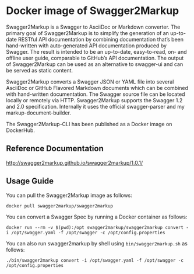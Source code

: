 # Docker image of Swagger2Markup

Swagger2Markup is a Swagger to AsciiDoc or Markdown converter. The primary goal of Swagger2Markup is to simplify the generation of an up-to-date RESTful API documentation by combining documentation that’s been hand-written with auto-generated API documentation produced by Swagger. The result is intended to be an up-to-date, easy-to-read, on- and offline user guide, comparable to GitHub’s API documentation. The output of Swagger2Markup can be used as an alternative to swagger-ui and can be served as static content.

Swagger2Markup converts a Swagger JSON or YAML file into several AsciiDoc or GitHub Flavored Markdown documents which can be combined with hand-written documentation. The Swagger source file can be located locally or remotely via HTTP. Swagger2Markup supports the Swagger 1.2 and 2.0 specification. Internally it uses the official swagger-parser and my markup-document-builder.

The Swagger2Markup-CLI has been published as a Docker image on DockerHub.

## Reference Documentation

http://swagger2markup.github.io/swagger2markup/1.0.1/

## Usage Guide
You can pull the Swagger2Markup image as follows:

`docker pull swagger2markup/swagger2markup`

You can convert a Swagger Spec by running a Docker container as follows:

`docker run --rm -v $(pwd):/opt swagger2markup/swagger2markup convert -i /opt/swagger.yaml -f /opt/swagger -c /opt/config.properties`

You can also run swagger2markup by shell using `bin/swagger2markup.sh` as follows:

`./bin/swagger2markup convert -i /opt/swagger.yaml -f /opt/swagger -c /opt/config.properties`